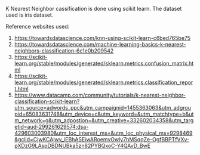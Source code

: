 K Nearest Neighbor cassification is done using scikit learn. The dataset used is iris dataset.

Reference websites used: 
1. https://towardsdatascience.com/knn-using-scikit-learn-c6bed765be75
2. https://towardsdatascience.com/machine-learning-basics-k-nearest-neighbors-classification-6c1e0b209542
3. https://scikit-learn.org/stable/modules/generated/sklearn.metrics.confusion_matrix.html
4. https://scikit-learn.org/stable/modules/generated/sklearn.metrics.classification_report.html
5. https://www.datacamp.com/community/tutorials/k-nearest-neighbor-classification-scikit-learn?utm_source=adwords_ppc&utm_campaignid=1455363063&utm_adgroupid=65083631748&utm_device=c&utm_keyword=&utm_matchtype=b&utm_network=g&utm_adpostion=&utm_creative=332602034358&utm_targetid=aud-299261629574:dsa-429603003980&utm_loc_interest_ms=&utm_loc_physical_ms=9298469&gclid=CjwKCAjwv_iEBhASEiwARoemvOwly7hMSqqZe-OgfBBPTfVXv-pXDzG9LAspDBDNUBka5zn82PYBQxoC-Y4QAvD_BwE

